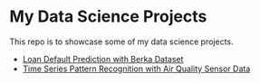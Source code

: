 # My Data Science Projects

This repo is to showcase some of my data science projects.

- [Loan Default Prediction with Berka Dataset](https://github.com/zhouxu-ds/ds-projects/tree/master/loan_default_prediction)
- [Time Series Pattern Recognition with Air Quality Sensor Data](https://github.com/zhouxu-ds/ds-projects/tree/master/air_quality_pattern_recognition)

